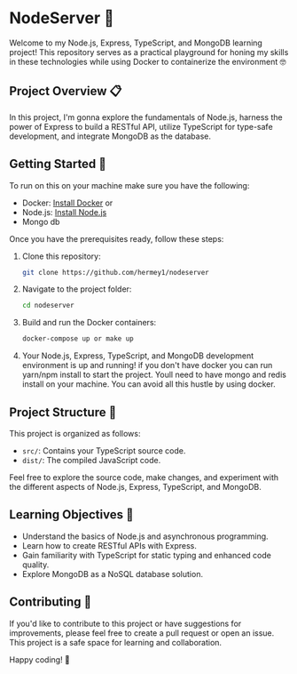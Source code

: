 # NodeServer 🚀

Welcome to my Node.js, Express, TypeScript, and MongoDB learning project! This repository serves as a practical playground for honing my skills in these technologies while using Docker to containerize the environment 🤓

## Project Overview 📋

In this project, I'm gonna explore the fundamentals of Node.js, harness the power of Express to build a RESTful API, utilize TypeScript for type-safe development, and integrate MongoDB as the database. 

## Getting Started 🚀

To run on this on your machine make sure you have the following:

- Docker: [Install Docker](https://docs.docker.com/get-docker/)
or
- Node.js: [Install Node.js](https://nodejs.org/)
- Mongo db 


Once you have the prerequisites ready, follow these steps:

1. Clone this repository:
   ```bash
   git clone https://github.com/hermey1/nodeserver
   ```

2. Navigate to the project folder:
   ```bash
   cd nodeserver
   ```

3. Build and run the Docker containers:
   ```bash
   docker-compose up or make up
   ```

4. Your Node.js, Express, TypeScript, and MongoDB development environment is up and running! if you don't have docker you can run yarn/npm install to start the project. Youll need to have mongo and redis install on your machine. You can avoid all this hustle by using docker.

## Project Structure 📂

This project is organized as follows:

- `src/`: Contains your TypeScript source code.
- `dist/`: The compiled JavaScript code.


Feel free to explore the source code, make changes, and experiment with the different aspects of Node.js, Express, TypeScript, and MongoDB.

## Learning Objectives 📖

- Understand the basics of Node.js and asynchronous programming.
- Learn how to create RESTful APIs with Express.
- Gain familiarity with TypeScript for static typing and enhanced code quality.
- Explore MongoDB as a NoSQL database solution.


## Contributing 🤝

If you'd like to contribute to this project or have suggestions for improvements, please feel free to create a pull request or open an issue. This project is a safe space for learning and collaboration.

Happy coding! 🎉

